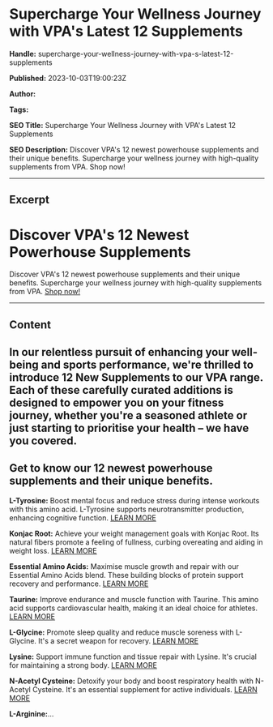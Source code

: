 # Supercharge Your Wellness Journey with VPA's Latest 12 Supplements

**Handle:** supercharge-your-wellness-journey-with-vpa-s-latest-12-supplements

**Published:** 2023-10-03T19:00:23Z

**Author:**  

**Tags:** 

**SEO Title:** Supercharge Your Wellness Journey with VPA's Latest 12 Supplements

**SEO Description:** Discover VPA's 12 newest powerhouse supplements and their unique benefits. Supercharge your wellness journey with high-quality supplements from VPA. Shop now!

---

## Excerpt

# Discover VPA's 12 Newest Powerhouse Supplements

Discover VPA's 12 newest powerhouse supplements and their unique benefits. Supercharge your wellness journey with high-quality supplements from VPA. [Shop now!](#)

---

## Content

## In our relentless pursuit of enhancing your well-being and sports performance, we're thrilled to introduce **12 New Supplements** to our VPA range. Each of these carefully curated additions is designed to empower you on your fitness journey, whether you're a seasoned athlete or just starting to prioritise your health – we have you covered.

## Get to know our 12 newest powerhouse supplements and their unique benefits.

**L-Tyrosine:** Boost mental focus and reduce stress during intense workouts with this amino acid. L-Tyrosine supports neurotransmitter production, enhancing cognitive function. [LEARN MORE](https://www.vpa.com.au/blogs/supplements/l-tyrosine-boost-your-brain-mood-and-overall-well-being)

**Konjac Root:** Achieve your weight management goals with Konjac Root. Its natural fibers promote a feeling of fullness, curbing overeating and aiding in weight loss. [LEARN MORE](https://www.vpa.com.au/blogs/diet-and-nutrition/the-power-of-konjac-root-10-incredible-benefits-for-weight-loss-and-beyond)

**Essential Amino Acids:** Maximise muscle growth and repair with our Essential Amino Acids blend. These building blocks of protein support recovery and performance. [LEARN MORE](https://www.vpa.com.au/blogs/supplements/essential-amino-acids-unlocking-optimal-health-and-performance)

**Taurine:** Improve endurance and muscle function with Taurine. This amino acid supports cardiovascular health, making it an ideal choice for athletes. [LEARN MORE](https://www.vpa.com.au/blogs/diet-and-nutrition/the-powerful-benefits-of-taurine-a-comprehensive-guide)

**L-Glycine:** Promote sleep quality and reduce muscle soreness with L-Glycine. It's a secret weapon for recovery. [LEARN MORE](https://www.vpa.com.au/blogs/supplements/the-amazing-health-benefits-of-glycine-a-complete-guide)

**Lysine:** Support immune function and tissue repair with Lysine. It's crucial for maintaining a strong body. [LEARN MORE](https://www.vpa.com.au/blogs/supplements/l-lysine-benefits-side-effects-and-best-sources)

**N-Acetyl Cysteine:** Detoxify your body and boost respiratory health with N-Acetyl Cysteine. It's an essential supplement for active individuals. [LEARN MORE](https://www.vpa.com.au/blogs/supplements/what-are-the-benefits-of-n-acetyl-cysteine-nac)

**L-Arginine:**...

